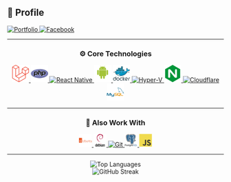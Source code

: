 <h2 align="left">🔗 Profile</h2>

<p align="left">
  <a href="https://henly09.github.io/MyPortfolio/">
    <img src="https://img.shields.io/badge/My%20Portfolio-000?style=for-the-badge&logo=ko-fi&logoColor=white" alt="Portfolio" />
  </a>
  <a href="https://www.facebook.com/mhax.ter/">
    <img src="https://img.shields.io/badge/Facebook-0A66C2?style=for-the-badge&logo=facebook&logoColor=white" alt="Facebook" />
  </a>
</p>

---

<h3 align="center">⚙️ Core Technologies</h3>

<p align="center">
  <!-- Laravel & PHP -->
  <a href="https://laravel.com/" target="_blank" rel="noreferrer">
    <img src="https://raw.githubusercontent.com/devicons/devicon/master/icons/laravel/laravel-original.svg" alt="Laravel" width="40" height="40" />
  </a>
  <a href="https://www.php.net" target="_blank" rel="noreferrer">
    <img src="https://raw.githubusercontent.com/devicons/devicon/master/icons/php/php-original.svg" alt="PHP" width="40" height="40" />
  </a>

  <!-- Mobile Development -->
  <a href="https://reactnative.dev/" target="_blank" rel="noreferrer">
    <img src="https://reactnative.dev/img/header_logo.svg" alt="React Native" width="40" height="40" />
  </a>
  <a href="https://developer.android.com" target="_blank" rel="noreferrer">
    <img src="https://raw.githubusercontent.com/devicons/devicon/master/icons/android/android-original-wordmark.svg" alt="Android" width="40" height="40" />
  </a>

  <!-- DevOps & Containerization -->
  <a href="https://www.docker.com/" target="_blank" rel="noreferrer">
    <img src="https://raw.githubusercontent.com/devicons/devicon/master/icons/docker/docker-original-wordmark.svg" alt="Docker" width="40" height="40" />
  </a>
  <a href="https://learn.microsoft.com/en-us/virtualization/hyper-v-on-windows/" target="_blank" rel="noreferrer">
    <img src="https://upload.wikimedia.org/wikipedia/commons/5/58/Hyper-V_Logo.png" alt="Hyper-V" width="40" height="40" />
  </a>
  <a href="https://nginx.org" target="_blank" rel="noreferrer">
    <img src="https://raw.githubusercontent.com/devicons/devicon/master/icons/nginx/nginx-original.svg" alt="NGINX" width="40" height="40" />
  </a>
  <a href="https://www.cloudflare.com" target="_blank" rel="noreferrer">
    <img src="https://www.vectorlogo.zone/logos/cloudflare/cloudflare-icon.svg" alt="Cloudflare" width="40" height="40" />
  </a>

  <!-- Databases -->
  <a href="https://www.mysql.com/" target="_blank" rel="noreferrer">
    <img src="https://raw.githubusercontent.com/devicons/devicon/master/icons/mysql/mysql-original-wordmark.svg" alt="MySQL" width="40" height="40" />
  </a>
</p>

---

<h3 align="center">🔧 Also Work With</h3>

<p align="center">
  <!-- Linux -->
  <a href="https://ubuntu.com/" target="_blank" rel="noreferrer">
    <img src="https://raw.githubusercontent.com/devicons/devicon/master/icons/ubuntu/ubuntu-plain-wordmark.svg" alt="Ubuntu" width="30" height="30" />
  </a>
  <a href="https://www.debian.org/" target="_blank" rel="noreferrer">
    <img src="https://raw.githubusercontent.com/devicons/devicon/master/icons/debian/debian-original-wordmark.svg" alt="Debian" width="30" height="30" />
  </a>

  <!-- Tools -->
  <a href="https://git-scm.com/" target="_blank" rel="noreferrer">
    <img src="https://www.vectorlogo.zone/logos/git-scm/git-scm-icon.svg" alt="Git" width="30" height="30" />
  </a>
  <a href="https://www.postgresql.org" target="_blank" rel="noreferrer">
    <img src="https://raw.githubusercontent.com/devicons/devicon/master/icons/postgresql/postgresql-original-wordmark.svg" alt="PostgreSQL" width="30" height="30" />
  </a>
  <a href="https://www.javascript.com" target="_blank" rel="noreferrer">
    <img src="https://raw.githubusercontent.com/devicons/devicon/master/icons/javascript/javascript-original.svg" alt="JavaScript" width="30" height="30" />
  </a>
</p>

---

<div align="center">
  <img src="https://github-readme-stats.vercel.app/api/top-langs?username=henly09&show_icons=true&locale=en&layout=compact&theme=vue" alt="Top Languages" />
  <br />
  <img src="https://github-readme-streak-stats.herokuapp.com/?user=henly09&theme=vue" alt="GitHub Streak" />
</div>
